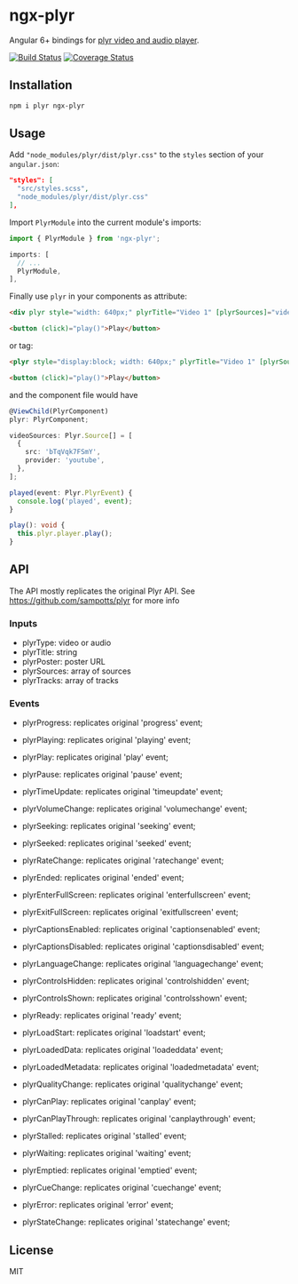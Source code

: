 # ngx-plyr

Angular 6+ bindings for [plyr video and audio player](https://github.com/sampotts/plyr).

[![Build Status](https://img.shields.io/travis/smnbbrv/ngx-plyr/master.svg)](https://travis-ci.org/smnbbrv/ngx-plyr)
[![Coverage Status](https://img.shields.io/coveralls/github/smnbbrv/ngx-plyr/master.svg)](https://coveralls.io/github/smnbbrv/ngx-plyr?branch=master)

## Installation

```sh
npm i plyr ngx-plyr
```

## Usage

Add `"node_modules/plyr/dist/plyr.css"` to the `styles` section of your `angular.json`:

```json
"styles": [
  "src/styles.scss",
  "node_modules/plyr/dist/plyr.css"
],
```

Import `PlyrModule` into the current module's imports:

```ts
import { PlyrModule } from 'ngx-plyr';

imports: [
  // ...
  PlyrModule,
],
```

Finally use `plyr` in your components as attribute:

```html
<div plyr style="width: 640px;" plyrTitle="Video 1" [plyrSources]="videoSources" (plyrPlay)="played($event)"></div>

<button (click)="play()">Play</button>
```

or tag:

```html
<plyr style="display:block; width: 640px;" plyrTitle="Video 1" [plyrSources]="videoSources" (plyrPlay)="played($event)"></plyr>

<button (click)="play()">Play</button>
```

and the component file would have

```ts
@ViewChild(PlyrComponent)
plyr: PlyrComponent;

videoSources: Plyr.Source[] = [
  {
    src: 'bTqVqk7FSmY',
    provider: 'youtube',
  },
];

played(event: Plyr.PlyrEvent) {
  console.log('played', event);
}

play(): void {
  this.plyr.player.play();
}
```

## API

The API mostly replicates the original Plyr API. See https://github.com/sampotts/plyr for more info

### Inputs

* plyrType: video or audio
* plyrTitle: string
* plyrPoster: poster URL
* plyrSources: array of sources
* plyrTracks: array of tracks

### Events

* plyrProgress: replicates original 'progress' event;
* plyrPlaying: replicates original 'playing' event;
* plyrPlay: replicates original 'play' event;
* plyrPause: replicates original 'pause' event;
* plyrTimeUpdate: replicates original 'timeupdate' event;
* plyrVolumeChange: replicates original 'volumechange' event;
* plyrSeeking: replicates original 'seeking' event;
* plyrSeeked: replicates original 'seeked' event;
* plyrRateChange: replicates original 'ratechange' event;
* plyrEnded: replicates original 'ended' event;
* plyrEnterFullScreen: replicates original 'enterfullscreen' event;
* plyrExitFullScreen: replicates original 'exitfullscreen' event;
* plyrCaptionsEnabled: replicates original 'captionsenabled' event;
* plyrCaptionsDisabled: replicates original 'captionsdisabled' event;
* plyrLanguageChange: replicates original 'languagechange' event;
* plyrControlsHidden: replicates original 'controlshidden' event;
* plyrControlsShown: replicates original 'controlsshown' event;
* plyrReady: replicates original 'ready' event;

* plyrLoadStart: replicates original 'loadstart' event;
* plyrLoadedData: replicates original 'loadeddata' event;
* plyrLoadedMetadata: replicates original 'loadedmetadata' event;
* plyrQualityChange: replicates original 'qualitychange' event;
* plyrCanPlay: replicates original 'canplay' event;
* plyrCanPlayThrough: replicates original 'canplaythrough' event;
* plyrStalled: replicates original 'stalled' event;
* plyrWaiting: replicates original 'waiting' event;
* plyrEmptied: replicates original 'emptied' event;
* plyrCueChange: replicates original 'cuechange' event;
* plyrError: replicates original 'error' event;

* plyrStateChange: replicates original 'statechange' event;

## License

MIT
